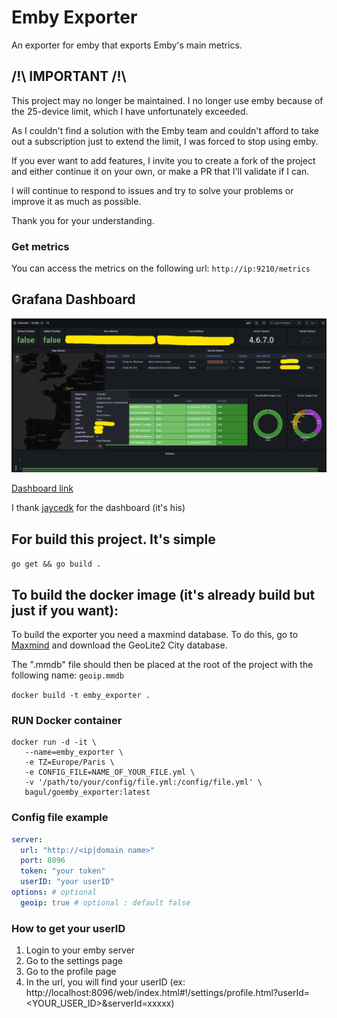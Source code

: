 # Emby Exporter

An exporter for emby that exports Emby's main metrics.

## /!\ IMPORTANT /!\

This project may no longer be maintained. I no longer use emby because of the 25-device limit, which I have unfortunately exceeded. 

As I couldn't find a solution with the Emby team and couldn't afford to take out a subscription just to extend the limit, I was forced to stop using emby.

If you ever want to add features, I invite you to create a fork of the project and either continue it on your own, or make a PR that I'll validate if I can.

I will continue to respond to issues and try to solve your problems or improve it as much as possible.

Thank you for your understanding.

### Get metrics

You can access the metrics on the following url:
`http://ip:9210/metrics`

## Grafana Dashboard

![Dashboard example](https://github.com/TOomaAh/emby_exporter_go/blob/main/example/dashboard_grafana.png)

[Dashboard link](https://github.com/TOomaAh/emby_exporter_go/blob/main/example/Emby.Dashboard-1703419734858.json)

I thank [jaycedk](https://github.com/jaycedk) for the dashboard (it's his)


## For build this project. It's simple
`go get &&
go build .`


## To build the docker image (it's already build but just if you want):

To build the exporter you need a maxmind database. To do this, go to [Maxmind](https://www.maxmind.com/en/home) and download the GeoLite2 City database.

The ".mmdb" file should then be placed at the root of the project with the following name: `geoip.mmdb`


`docker build -t emby_exporter .`

### RUN Docker container

```
docker run -d -it \
   --name=emby_exporter \
   -e TZ=Europe/Paris \
   -e CONFIG_FILE=NAME_OF_YOUR_FILE.yml \
   -v '/path/to/your/config/file.yml:/config/file.yml' \
   bagul/goemby_exporter:latest
```

### Config file example
```yaml
server:
  url: "http://<ip|domain name>"
  port: 8096
  token: "your token"
  userID: "your userID"
options: # optional
  geoip: true # optional : default false
```

### How to get your userID

1. Login to your emby server
2. Go to the settings page
3. Go to the profile page
4. In the url, you will find your userID
    (ex: http://localhost:8096/web/index.html#!/settings/profile.html?userId=<YOUR_USER_ID>&serverId=xxxxx)

